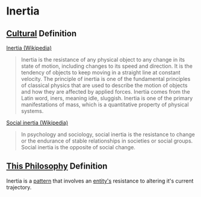 # Inertia

## [Cultural](./culture.md) Definition

<a href="http://en.wikipedia.org/wiki/Inertia" target="_blank">Inertia (Wikipedia)</a>

> Inertia is the resistance of any physical object to any change in its state of motion, including changes to its speed and direction. It is the tendency of objects to keep moving in a straight line at constant velocity. The principle of inertia is one of the fundamental principles of classical physics that are used to describe the motion of objects and how they are affected by applied forces. Inertia comes from the Latin word, iners, meaning idle, sluggish. Inertia is one of the primary manifestations of mass, which is a quantitative property of physical systems.

<a href="http://en.wikipedia.org/wiki/Social_inertia" target="_blank">Social inertia (Wikipedia)</a>

> In psychology and sociology, social inertia is the resistance to change or the endurance of stable relationships in societies or social groups. Social inertia is the opposite of social change.

## [This Philosophy](./this-philosophy.md) Definition

Inertia is a [pattern](./pattern.md) that involves an [entity's](./entity.md) resistance to altering it's current trajectory.
